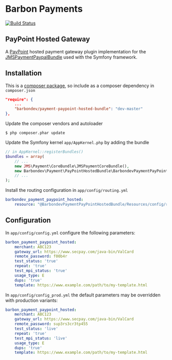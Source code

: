 Barbon Payments
===============

[![Build Status](https://travis-ci.org/barbondev/payment-pay-point-bundle.svg?branch=develop)](https://travis-ci.org/barbondev/payment-pay-point-bundle)

PayPoint Hosted Gateway
-----------------------

A [PayPoint](http://www.paypoint.net/support/gateway/integration-guides/) hosted payment gateway plugin implementation for the [JMSPaymentPaypalBundle](http://jmsyst.com/bundles/JMSPaymentPaypalBundle) used with the Symfony framework.

Installation
------------

This is a [composer package](https://getcomposer.org/), so include as a composer dependency in `composer.json`

```json
"require": {
    ...
    "barbondev/payment-paypoint-hosted-bundle": "dev-master"
},
```

Update the composer vendors and autoloader

```
$ php composer.phar update
```

Update the Symfony kernel `app/AppKernel.php` by adding the bundle

```php
// in AppKernel::registerBundles()
$bundles = array(
    // ...
    new JMS\Payment\CoreBundle\JMSPaymentCoreBundle(),
    new Barbondev\Payment\PayPointHostedBundle\BarbondevPaymentPayPointHostedBundle(),
    // ...
);
```

Install the routing configuration in `app/config/routing.yml`

```yml
barbondev_payment_paypoint_hosted:
    resource: "@BarbondevPaymentPayPointHostedBundle/Resources/config/routing.xml"
```

Configuration
-------------

In `app/config/config.yml` configure the following parameters:

```yml
barbon_payment_paypoint_hosted:
    merchant: ABC123
    gateway_url: https://www.secpay.com/java-bin/ValCard
    remote_password: f00b4r
    test_status: 'true'
    repeat: 'true'
    test_mpi_status: 'true'
    usage_type: E
    dups: 'true'
    template: https://www.example.com/path/to/my-template.html
```

In `app/config/config_prod.yml` the default parameters may be overridden with production variants:

```yml
barbon_payment_paypoint_hosted:
    merchant: ABC123
    gateway_url: https://www.secpay.com/java-bin/ValCard
    remote_password: sup3rs3cr3tp455
    test_status: 'live'
    repeat: 'true'
    test_mpi_status: 'live'
    usage_type: E
    dups: 'true'
    template: https://www.example.com/path/to/my-template.html
```
